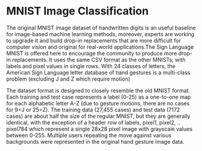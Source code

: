 # MNIST Image Classification

The original MNIST image dataset of handwritten digits is an useful baseline for image-based machine learning methods, moreover, experts are working to upgrade it and build drop-in replacements that are more difficult for computer vision and original for real-world applications.The Sign Language MNIST is offered here to encourage the community to produce more drop-in replacements. It uses the same CSV format as the other MNISTs, with labels and pixel values in single rows. With 24 classes of letters, the American Sign Language letter database of hand gestures is a multi-class problem (excluding J and Z which require motion)

The dataset format is designed to closely resemble the old MNIST format. Each training and test case represents a label (0-25) as a one-to-one map for each alphabetic letter A-Z (due to gesture motions, there are no cases for 9=J or 25=Z). The training data (27,455 cases) and test data (7172 cases) are about half the size of the regular MNIST, but they are generally identical, with the exception of a header row of labels, pixel1, pixel2, .. pixel784 which represent a single 28x28 pixel image with grayscale values between 0-255. Multiple users repeating the move against various backgrounds were represented in the original hand gesture image data.

